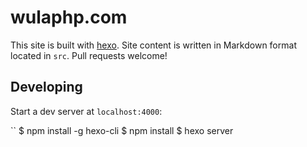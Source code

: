 # wulaphp.com

This site is built with [hexo](http://hexo.io/). Site content is written in Markdown format located in `src`. Pull requests welcome!

## Developing

Start a dev server at `localhost:4000`:

``
$ npm install -g hexo-cli
$ npm install
$ hexo server
```